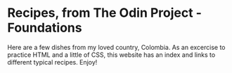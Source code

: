 # Recipes, from The Odin Project - Foundations

Here are a few dishes from my loved country, Colombia. As an excercise to practice HTML and a little of CSS, this website has an index and links to different typical recipes. Enjoy!
